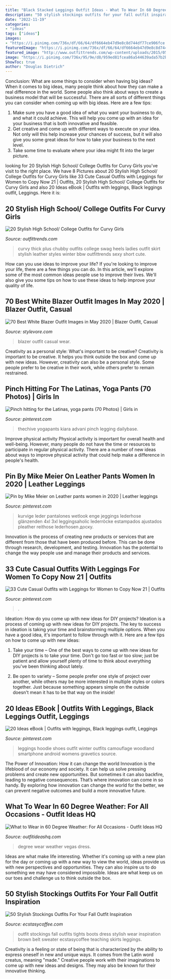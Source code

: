 ```yaml
---
title: "Black Stacked Leggings Outfit Ideas - What To Wear In 60 Degree Weather: For All Occasions"
description: "50 stylish stockings outfits for your fall outfit inspiration"
date: "2022-11-19"
categories:
- "ideas"
tags: ["ideas"]
images:
- "https://i.pinimg.com/736x/df/66/64/df6664eb47d9e8c8d744df77ce906fce.jpg"
featuredImage: "https://i.pinimg.com/736x/df/66/64/df6664eb47d9e8c8d744df77ce906fce.jpg"
featured_image: "http://www.outfittrends.com/wp-content/uploads/2015/05/7a8ffadc7528959d7c851a97e508baa7.jpg"
image: "https://i.pinimg.com/736x/95/9e/d8/959ed81fcea86a544639ada57b2bac0c--legging-yoga.jpg"
ShowToc: true
author: "Douglas Dietrich"
---
```



Conclusion: What are some things to consider when having big ideas?
When it comes to big ideas, many people think about how they can make a real difference in the world. Some people also think about ways to create a business model that will be successful. There are all sorts of different things you can consider when coming up with big ideas. Here are a few tips: 
1) Make sure you have a good idea of what you want your business to do, and what it could achieve. This will help you come up with an idea for your business that is both innovative and feasible. 
2) Get creative and come up with different ways to execute on your idea. Not only will this help increase your chances of success, but it will also give you some great ideas for how to take your business to the next level. 
3) Take some time to evaluate where your idea might fit into the larger picture.

	

		
looking for 20 Stylish High School/ College Outfits for Curvy Girls you've visit to the right place. We have 8 Pictures about 20 Stylish High School/ College Outfits for Curvy Girls like 33 Cute Casual Outfits with Leggings for Women to Copy Now 21 | Outfits, 20 Stylish High School/ College Outfits for Curvy Girls and also 20 Ideas eBook | Outfits with leggings, Black leggings outfit, Leggings. Here it is:
		
    
## 20 Stylish High School/ College Outfits For Curvy Girls

<img loading=lazy src="http://www.outfittrends.com/wp-content/uploads/2015/05/7a8ffadc7528959d7c851a97e508baa7.jpg" onerror="this.onerror=null;this.src='https://tse4.mm.bing.net/th?id=OIP.f-9TKUk_WN3G4kAombQrXAAAAA&amp;pid=15.1';" alt="20 Stylish High School/ College Outfits for Curvy Girls">

_Source: outfittrends.com_

>curvy thick plus chubby outfits college swag heels ladies outfit skirt stylish leather styles winter bbw outfittrends sexy short cute. 

	

How can you use ideas to improve your life?
If you're looking to improve your life, there are a few things you can do. In this article, we'll explore some of the most common ideas people use to improve their lives. We'll also give you some tips on how to use these ideas to help improve your quality of life.

    
## 70 Best White Blazer Outfit Images In May 2020 | Blazer Outfit, Casual

<img loading=lazy src="https://www.stylevore.com/wp-content/uploads/2020/01/b412c0a40e45be42e880b7970cb379db.jpg" onerror="this.onerror=null;this.src='https://tse1.mm.bing.net/th?id=OIP.rYh94-hpOFaZDewWrYRYfwHaLH&amp;pid=15.1';" alt="70 Best White Blazer Outfit Images in May 2020 | Blazer Outfit, Casual">

_Source: stylevore.com_

>blazer outfit casual wear. 

	

Creativity as a personal style: What's important to be creative?
Creativity is important to be creative. It helps you think outside the box and come up with new ideas. However, creativity can also be a personal style. Some people prefer to be creative in their work, while others prefer to remain restrained.

    
## Pinch Hitting For The Latinas, Yoga Pants (70 Photos) | Girls In

<img loading=lazy src="https://i.pinimg.com/736x/95/9e/d8/959ed81fcea86a544639ada57b2bac0c--legging-yoga.jpg" onerror="this.onerror=null;this.src='https://tse1.mm.bing.net/th?id=OIP.xjlVfIBVPnBGVbXW1mw9eQHaJ4&amp;pid=15.1';" alt="Pinch hitting for the Latinas, yoga pants (70 Photos) | Girls in">

_Source: pinterest.com_

>thechive yogapants kiara advani pinch legging dailybase. 

	

Improve physical activity
Physical activity is important for overall health and well-being. However, many people do not have the time or resources to participate in regular physical activity. There are a number of new ideas about ways to improve physical activity that could help make a difference in people's health.

    
## Pin By Mike Meier On Leather Pants Women In 2020 | Leather Leggings

<img loading=lazy src="https://i.pinimg.com/736x/55/17/5f/55175fcbc4e22d7b719defcc7d9cb71b.jpg" onerror="this.onerror=null;this.src='https://tse1.mm.bing.net/th?id=OIP.kRYbXa15z6m8FPCRGO2kSwHaMv&amp;pid=15.1';" alt="Pin by Mike Meier on Leather pants women in 2020 | Leather leggings">

_Source: pinterest.com_

>kurvige leder pantalones wetlook enge jeggings lederhose glänzenden 4xl 3xl leggingsaholic lederröcke estampados ajustados pleather reithose lederhosen доску. 

	

Innovation is the process of creating new products or services that are different from those that have been produced before. This can be done through research, development, and testing. Innovation has the potential to change the way people use and manage their products and services.

    
## 33 Cute Casual Outfits With Leggings For Women To Copy Now 21 | Outfits

<img loading=lazy src="https://i.pinimg.com/736x/df/66/64/df6664eb47d9e8c8d744df77ce906fce.jpg" onerror="this.onerror=null;this.src='https://tse4.mm.bing.net/th?id=OIP.n-Y63QGIdvrKPeFKBeywtAHaNZ&amp;pid=15.1';" alt="33 Cute Casual Outfits with Leggings for Women to Copy Now 21 | Outfits">

_Source: pinterest.com_

>. 

	

Ideation: How do you come up with new ideas for DIY projects?
Ideation is a process of coming up with new ideas for DIY projects. The key to success in ideation is taking your time and brainstorming multiple options. When you have a good idea, it's important to follow through with it. Here are a few tips on how to come up with new ideas:
1. Take your time – One of the best ways to come up with new ideas for DIY projects is to take your time. Don't go too fast or too slow; just be patient and allow yourself plenty of time to think about everything you've been thinking about lately.

2. Be open to variety – Some people prefer one style of project over another, while others may be more interested in multiple styles or colors together. Just because something appears simple on the outside doesn't mean it has to be that way on the inside!


    
## 20 Ideas EBook | Outfits With Leggings, Black Leggings Outfit, Leggings

<img loading=lazy src="https://i.pinimg.com/736x/31/4a/34/314a3422dcc8b7389d067ed96cb433cf.jpg" onerror="this.onerror=null;this.src='https://tse2.mm.bing.net/th?id=OIP.OLxXFbVGc7K3kU-TcqtEOgHaPL&amp;pid=15.1';" alt="20 Ideas eBook | Outfits with leggings, Black leggings outfit, Leggings">

_Source: pinterest.com_

>leggings hoodie shoes outfit winter outfits camouflage woodland smartphone android womens gravetics source. 

	

The Power of Innovation: How it can change the world
Innovation is the lifeblood of our economy and society. It can help us solve pressing problems and create new opportunities. But sometimes it can also backfire, leading to negative consequences. That’s where innovation can come in so handy. By exploring how innovation can change the world for the better, we can prevent negative outcomes and build a more innovative future.

    
## What To Wear In 60 Degree Weather: For All Occasions - Outfit Ideas HQ

<img loading=lazy src="https://outfitideashq.com/wp-content/uploads/2017/03/60_degree_in_vegas.jpg" onerror="this.onerror=null;this.src='https://tse4.mm.bing.net/th?id=OIP.kaXPLpS7g7bWgW_E_s_0TAHaO0&amp;pid=15.1';" alt="What to Wear in 60 Degree Weather: For All Occasions - Outfit Ideas HQ">

_Source: outfitideashq.com_

>degree wear weather vegas dress. 

	

Ideas are what make life interesting. Whether it's coming up with a new plan for the day or coming up with a new way to view the world, ideas provide us with new perspectives and opportunities. They can also inspire us to do something we may have considered impossible. Ideas are what keep us on our toes and challenge us to think outside the box.

    
## 50 Stylish Stockings Outfits For Your Fall Outfit Inspiration

<img loading=lazy src="http://www.ecstasycoffee.com/wp-content/uploads/2016/10/Stockings-Outfit-9.jpg" onerror="this.onerror=null;this.src='https://tse4.mm.bing.net/th?id=OIP.SSe2gi4X4dvNS0MxTlyUCgHaLJ&amp;pid=15.1';" alt="50 Stylish Stockings Outfits For Your Fall Outfit Inspiration">

_Source: ecstasycoffee.com_

>outfit stockings fall outfits tights boots dress stylish wear inspiration brown belt sweater ecstasycoffee teaching skirts leggings. 

	

Creativity is a feeling or state of being that is characterized by the ability to express oneself in new and unique ways. It comes from the Latin word creatus, meaning "made." Creative people work with their imaginations to come up with new ideas and designs. They may also be known for their innovative thinking.

